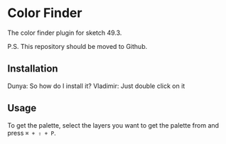 # Color Finder

The color finder plugin for sketch 49.3.

P.S. This repository should be moved to Github.

## Installation

Dunya: So how do I install it?
Vladimir: Just double click on it

## Usage

To get the palette, select the layers you want to get the palette from and press `⌘ + ⇧ + P`.
